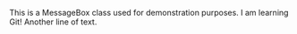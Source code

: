 This is a MessageBox class used for demonstration purposes.
I am learning Git!
Another line of text.
